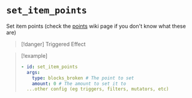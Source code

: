# `set_item_points`

Set item points (check the [points](https://plugins.auxilor.io/effects/points) wiki page if you don't know what these are)

> [!danger] Triggered Effect

> [!example]
> ```yaml
> - id: set_item_points
>   args:
>     type: blocks_broken # The point to set
>     amount: 0 # The amount to set it to
>   ...other config (eg triggers, filters, mutators, etc)
> ```

